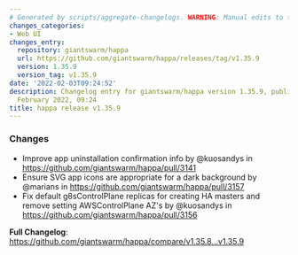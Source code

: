 ```yaml
---
# Generated by scripts/aggregate-changelogs. WARNING: Manual edits to this files will be overwritten.
changes_categories:
- Web UI
changes_entry:
  repository: giantswarm/happa
  url: https://github.com/giantswarm/happa/releases/tag/v1.35.9
  version: 1.35.9
  version_tag: v1.35.9
date: '2022-02-03T09:24:52'
description: Changelog entry for giantswarm/happa version 1.35.9, published on 03
  February 2022, 09:24
title: happa release v1.35.9
---
```


### Changes

* Improve app uninstallation confirmation info by @kuosandys in https://github.com/giantswarm/happa/pull/3141
* Ensure SVG app icons are appropriate for a dark background by @marians in https://github.com/giantswarm/happa/pull/3157
* Fix default g8sControlPlane replicas for creating HA masters and remove setting AWSControlPlane AZ's by @kuosandys in https://github.com/giantswarm/happa/pull/3156


**Full Changelog**: https://github.com/giantswarm/happa/compare/v1.35.8...v1.35.9
